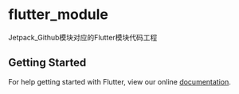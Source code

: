 # flutter_module

Jetpack_Github模块对应的Flutter模块代码工程

## Getting Started

For help getting started with Flutter, view our online
[documentation](https://flutter.dev/).
